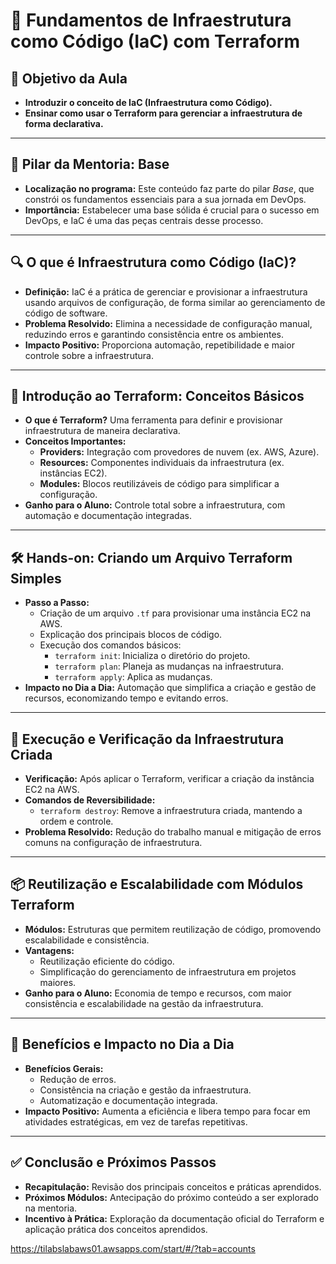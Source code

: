 # 🌟 Fundamentos de Infraestrutura como Código (IaC) com Terraform

## 🎯 Objetivo da Aula
- **Introduzir o conceito de IaC (Infraestrutura como Código).**
- **Ensinar como usar o Terraform para gerenciar a infraestrutura de forma declarativa.**

---

## 📍 Pilar da Mentoria: Base
- **Localização no programa:** Este conteúdo faz parte do pilar *Base*, que constrói os fundamentos essenciais para a sua jornada em DevOps.
- **Importância:** Estabelecer uma base sólida é crucial para o sucesso em DevOps, e IaC é uma das peças centrais desse processo.

---

## 🔍 O que é Infraestrutura como Código (IaC)?
- **Definição:** IaC é a prática de gerenciar e provisionar a infraestrutura usando arquivos de configuração, de forma similar ao gerenciamento de código de software.
- **Problema Resolvido:** Elimina a necessidade de configuração manual, reduzindo erros e garantindo consistência entre os ambientes.
- **Impacto Positivo:** Proporciona automação, repetibilidade e maior controle sobre a infraestrutura.

---

## 🚀 Introdução ao Terraform: Conceitos Básicos
- **O que é Terraform?** Uma ferramenta para definir e provisionar infraestrutura de maneira declarativa.
- **Conceitos Importantes:**
  - **Providers:** Integração com provedores de nuvem (ex. AWS, Azure).
  - **Resources:** Componentes individuais da infraestrutura (ex. instâncias EC2).
  - **Modules:** Blocos reutilizáveis de código para simplificar a configuração.
- **Ganho para o Aluno:** Controle total sobre a infraestrutura, com automação e documentação integradas.

---

## 🛠️ Hands-on: Criando um Arquivo Terraform Simples
- **Passo a Passo:**
  - Criação de um arquivo `.tf` para provisionar uma instância EC2 na AWS.
  - Explicação dos principais blocos de código.
  - Execução dos comandos básicos:
    - `terraform init`: Inicializa o diretório do projeto.
    - `terraform plan`: Planeja as mudanças na infraestrutura.
    - `terraform apply`: Aplica as mudanças.
- **Impacto no Dia a Dia:** Automação que simplifica a criação e gestão de recursos, economizando tempo e evitando erros.

---

## 🔎 Execução e Verificação da Infraestrutura Criada
- **Verificação:** Após aplicar o Terraform, verificar a criação da instância EC2 na AWS.
- **Comandos de Reversibilidade:**
  - `terraform destroy`: Remove a infraestrutura criada, mantendo a ordem e controle.
- **Problema Resolvido:** Redução do trabalho manual e mitigação de erros comuns na configuração de infraestrutura.

---

## 📦 Reutilização e Escalabilidade com Módulos Terraform
- **Módulos:** Estruturas que permitem reutilização de código, promovendo escalabilidade e consistência.
- **Vantagens:**
  - Reutilização eficiente do código.
  - Simplificação do gerenciamento de infraestrutura em projetos maiores.
- **Ganho para o Aluno:** Economia de tempo e recursos, com maior consistência e escalabilidade na gestão da infraestrutura.

---

## 💼 Benefícios e Impacto no Dia a Dia
- **Benefícios Gerais:**
  - Redução de erros.
  - Consistência na criação e gestão da infraestrutura.
  - Automatização e documentação integrada.
- **Impacto Positivo:** Aumenta a eficiência e libera tempo para focar em atividades estratégicas, em vez de tarefas repetitivas.

---

## ✅ Conclusão e Próximos Passos
- **Recapitulação:** Revisão dos principais conceitos e práticas aprendidos.
- **Próximos Módulos:** Antecipação do próximo conteúdo a ser explorado na mentoria.
- **Incentivo à Prática:** Exploração da documentação oficial do Terraform e aplicação prática dos conceitos aprendidos.

https://tilabslabaws01.awsapps.com/start/#/?tab=accounts
